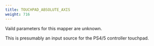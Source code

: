 ```yaml
---
title: TOUCHPAD_ABSOLUTE_AXIS
weight: 716
---
```


Vaild parameters for this mapper are unknown.

This is presumably an input source for the PS4/5 controller touchpad.
